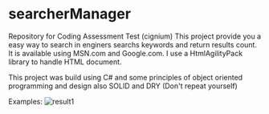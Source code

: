 # searcherManager
Repository for Coding Assessment Test (cignium)
This project provide you a easy way to search in enginers searchs keywords and return results count.
It is available using MSN.com and Google.com.
I use a HtmlAgilityPack library to handle HTML document.

This project was build using C# and some principles of object oriented programming and design also SOLID and DRY (Don't repeat yourself)

Examples:
![result1](https://user-images.githubusercontent.com/3922089/37933015-801c66da-3139-11e8-86b7-036f0eb4799f.png)
